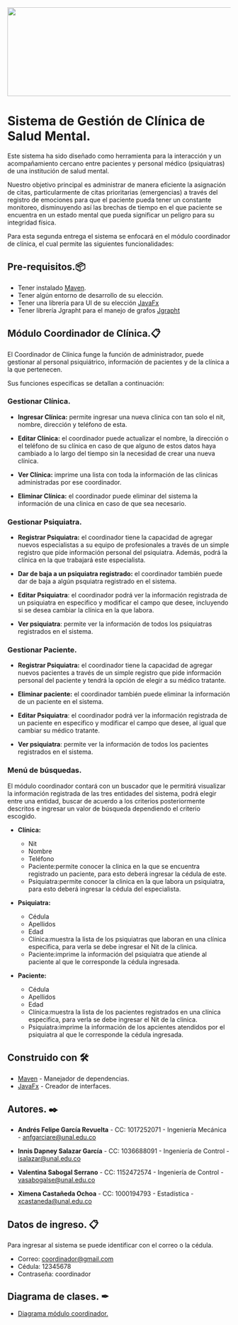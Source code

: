 <img src="https://www.flaticon.es/svg/static/icons/svg/2913/2913008.svg" width="1500" height="200" />

# Sistema de Gestión de Clínica de Salud Mental.

Este sistema ha sido diseñado como herramienta para la interacción y un acompañamiento cercano entre pacientes y personal médico (psiquiatras) de una institución de salud mental.

Nuestro objetivo principal es administrar de manera eficiente la asignación de citas, particularmente de citas prioritarias (emergencias) a través del registro de emociones para que el paciente pueda tener un constante monitoreo, disminuyendo así las brechas de tiempo en el que paciente se encuentra en un estado mental que pueda significar un peligro para su integridad física.

Para esta segunda entrega el sistema se enfocará en el módulo coordinador de clínica, el cual permite las siguientes funcionalidades:

## Pre-requisitos.📦  
- Tener instalado  [Maven](https://maven.apache.org/ "Maven").
- Tener algún entorno de desarrollo de su elección.
- Tener una librería para UI de su elección [JavaFx](https://openjfx.io/)
- Tener librería Jgrapht para el manejo de grafos [Jgrapht](https://jgrapht.org/)



## Módulo Coordinador de Clínica.📋

El Coordinador de Clínica funge la función de administrador, puede gestionar al personal psiquiátrico, información de pacientes y de la clínica a la que pertenecen.

Sus funciones especificas se detallan a continuación:

### Gestionar Clínica.
- **Ingresar Clínica:** permite ingresar una nueva clinica con tan solo el nit, nombre, dirección y teléfono de esta.

- **Editar Clínica:** el coordinador puede actualizar el nombre, la dirección o el teléfono de su clínica en caso de que alguno de estos datos haya cambiado a lo largo del tiempo sin la necesidad de crear una nueva clínica.

- **Ver Clínica:** imprime una lista con toda la información de las clinicas administradas por ese coordinador.

- **Eliminar Clínica:** el coordinador puede eliminar del sistema la información de una clinica en caso de que sea necesario.

### Gestionar Psiquiatra.
- **Registrar Psiquiatra:** el coordinador tiene la capacidad de agregar nuevos especialistas a su equipo de profesionales a través de un simple registro que pide información personal del psiquiatra. Además, podrá la clínica en la que trabajará este especialista.

- **Dar de baja a un psiquiatra registrado:** el coordinador también puede dar de baja a algún psquiatra registrado en el sistema.

- **Editar Psiquiatra**: el coordinador podrá ver la información registrada de un psiquiatra en especifico y modificar el campo que desee, incluyendo si se desea cambiar la clínica en la que labora. 

- **Ver psiquiatra**: permite ver la información de todos los psiquiatras registrados en el sistema.

### Gestionar Paciente.

- **Registrar Psiquiatra:** el coordinador tiene la capacidad de agregar nuevos pacientes a través de un simple registro que pide información personal del paciente y tendrá la opción de elegir a su médico tratante.

- **Eliminar paciente:** el coordinador también puede eliminar la información de un paciente en el sistema.

- **Editar Psiquiatra**: el coordinador podrá ver la información registrada de un paciente en especifico y modificar el campo que desee, al igual que cambiar su médico tratante. 

- **Ver psiquiatra**: permite ver la información de todos los pacientes registrados en el sistema.

### Menú de búsquedas.
El módulo coordinador contará con un buscador que le permitirá visualizar la información registrada de las tres entidades del sistema, podrá elegir entre una entidad, buscar de acuerdo a los criterios posteriormente descritos e ingresar un valor de búsqueda dependiendo el criterio escogido.

- **Clínica:** 
  - Nit
  - Nombre
  - Teléfono
  - Paciente:permite conocer la clinica en la que se encuentra registrado un paciente, para esto deberá ingresar la cédula de este.
  - Psiquiatra:permite conocer la clinica en la que labora un psiquiatra, para esto deberá ingresar la cédula del especialista.

- **Psiquiatra:** 
  - Cédula
  - Apellidos
  - Edad
  - Clínica:muestra la lista de los psiquiatras que laboran en una clínica especifica, para verla se debe ingresar el Nit de la clinica.
  - Paciente:imprime la información del psiquiatra que atiende al paciente al que le corresponde la cédula ingresada.

- **Paciente:** 
  - Cédula
  - Apellidos
  - Edad
  - Clínica:muestra la lista de los pacientes registrados en una clínica especifica, para verla se debe ingresar el Nit de la clinica.
  - Psiquiatra:imprime la información de los apcientes atendidos por el psiquiatra al que le corresponde la cédula ingresada.



## Construido con 🛠️
- [Maven](https://maven.apache.org/ "Maven") - Manejador de dependencias.
- [JavaFx](https://jgrapht.org/) - Creador de interfaces.

## Autores. ✒️
- **Andrés Felipe García Revuelta** - CC: 1017252071 - Ingeniería Mecánica - anfgarciare@unal.edu.co

- **Innis Dapney Salazar García** - CC: 1036688091 - Ingeniería de Control - isalazar@unal.edu.co

- **Valentina Sabogal Serrano** - CC: 1152472574 - Ingeniería de Control - vasabogalse@unal.edu.co

- **Ximena Castañeda Ochoa** - CC: 1000194793 - Estadística - xcastaneda@unal.edu.co

## Datos de ingreso. 📋 
Para ingresar al sistema se puede identificar con el correo o la cédula.
 - Correo: coordinador@gmail.com
 - Cédula: 12345678
 - Contraseña: coordinador
    
## Diagrama de clases. ✒
- [Diagrama módulo coordinador.](https://viewer.diagrams.net/?highlight=0000ff&edit=_blank&layers=1&nav=1&page-id=FrsxtxkQGmtcyb0vWY6F&title=DIAGRAMA%20UML%20ESTRUCTURAS%20DE%20DATOS#R%3Cmxfile%20pages%3D%223%22%3E%3Cdiagram%20name%3D%22version3%22%20id%3D%22ZB-Ee254Y14HGx-Qvopn%22%3E7V1pc9q8Fv41mWnvTDqWF5aPQLqkTfumSdqbvl86ri1At8aixmTpr78yXvByAIVYFjHql2LFyFjPo6Ojs%2BnEGM0e3gf2fPqZutg70TX34cQ4O9F109R67L%2Bo5TFu0ZGlxS2TgLhxG1o3XJO%2FOGlMb1sSFy8KN4aUeiGZFxsd6vvYCQttdhDQ%2B%2BJtY%2BoVnzq3J7jScO3YXrX1v8QNp0kr0rT1Hz5gMpmmj%2B6mf5nZ6d1Jw2Jqu%2FQ%2B12S8PTFGAaVh%2FGn2MMJeNHzpwPz45%2BOX3%2FPlvzf0e%2Fj9I3Fvv573T%2BPO3j3lK9k7BNgP6%2B1aj7u%2Bs71lMmDJu4aP6Qhi3x1EQLArn%2FqscTgNZx67QuwjfiDhLfusvbGSqx%2FRVfL57CF%2F8Zhe%2BGHwmPtSdPkj7S%2B6WH9tdZV%2Bj3MUktFa0GXg4G33pUwO7WCCt%2Faod%2BI7sVsgWzLO7zGdYfZD2Q33a4qlvU9z5ErbAuzZIbkrUtROmD7JusuecEkJe2VdS6blKTLMpKdkWlrpddpJ%2FPbJ9%2FKkqHTVNXZ0FQ9PpSv2Iffq66YV657AQON4Gdg3OAnY0Q6Mf7reL5BG7%2Bj78g%2F1i%2FzTjV6j%2FOs8l397cmkf3tYtAdPVfScBDXRgBOx2i6w57XT3l4B6qa%2Bu1awI7FUomCK45mCIH8Ii8RZhQH%2FjEfVosCbmmHheqcn2yMRnlw4jDWbtwzschIRpSIPkDzPiutFjhvdTEuLrub0izT1TCFlbQJe%2Bi929CBg9CD9s5cvGZei0mwq9HKUQQCld28yeAlBPRSV9WB6WN2%2F%2Bc3zI6FYJGaOKjN4oMqiCTDMy%2B2mDvFuvTOXv4YjV8izMptw%2BiqVe6ktrVqymvH36BOafmAFekL%2F2r1VXEUPm0cusXs8anlhnUV%2FLkC7ibTFqVoKibnWeGk3OU72718L2Ikffqoy%2BbsiVkvp%2BasWLHH2zax3a6PePZ%2FR1s6yMSx58o6q6aS2W%2FNn4yxL0pnk8ZC8vs2ZPsjZsVtWcNpO9Yq%2B0ZJO%2FakFqLfkrWo4BjH6z7K%2FqmG1mf0XRgQBolv5HpGaWFR1dtiXEBLTMFrO%2FPP4GYCNslPxWVdFsK%2Fl1rWwm7%2BuS2d87IvtC3zq40a8K%2Fsrgc1ph8zbYnEl2h%2BcMvdE0g9t3Fl1c4oCwl49AF%2BFPSwdgtzvtwOIJdE3rl9hldYu9cNt9WV8lpvZ6JQrWZ%2Ff91B0sxib51Z1%2FD9zBnWX%2B%2BfjttLoZfSIvN%2FHrjd7pC%2BbYoTACWXrvTU9b%2F9OLmBq6xUank%2F0Z7ckWZKa2g1zPjbKlunt%2BGlteLL6lGY%2Beg6Gxoy%2FRMRxVNewDWYQ0ILY38ohPHFoBdXFPZp4du2apH14nf9F5FISQRg5YZ0o898J%2BpMsInEVoO7%2FTq%2BGUPfsv69Ze%2B4TtIEzCI%2FVO4Y7r6JuJtFhpHPgyZRPKmi7sRZjc41DPs%2BcLEusl0S0zNrzEH9IwpLO0o4J3OAtdXF2s3NNpNKTg%2FWrZNGymW5Yc0U0NYLrR6%2Bxk9RV2QtufsHHIHqmXLBQIsI2iDqQnlR5newx73w7xMBrJhRDaQn7sIXEj7qa0NQbshuswIP6EfXj17dPrCpMTDTdlrYfH4UbOLua2w7q6WN1zZq5brpKRiJoo%2B%2B7YW%2FFlylRh7K%2F4FNrhRlV4yAZ0FGluTCnWR%2Bwara9XevKcBuGI%2Box6NllxDDM%2B3%2BOI09uomsjZJ6yjmSjYTdLHIvC7CFkmyD6K9N2AeoPfg%2FE%2F94vJeef2g3c3106rwouxYIydqT0KMAOH%2BjELzhgZFfj1gm%2FpzYEP%2F2QdQt9mC4%2BD3Wj9WRREwEg%2FGWiKBPWSoNuTTQIoCHo4DyjjAJkR9r5U0UA4DZBmyuYBtHVlCqDD%2BndXK4ESBw3wALDqN8wDaFM6ZCr%2FnyWx2YgVOGCdKQLUTACrQZUQ%2Fs1Vy3ZEAIZLpBIUNwUK%2B1qx70nXCKGMlOGYBrOlZ39mCoGTzP93hSZdiwY%2Bcv4pgVD7FlGTriFyOFs8UrZNVi09OxiQeb4SyG8iRpydogotjCotDIACnv0Le5d0QcLVLvYsiO8FHGnb0BeHq8Gr8emicK068Nlkd9i%2BP8hZgV4R93It%2B2PB%2FzoWAneU9d%2B26S4OcN6VPVUBawe8C1p7mAgPFeJCEO%2FxIm6KQhy08v6iQaAQF4G4AQRGwIiLWqy7oE2PvYGCWwDc0kV6v2q9K6nmJSw3uB61E%2BV63DTGNbgeecVCJeWRz%2FFYLslhAHkBWUaeZMdjH7QzEvdddZOpXI%2FcHM3kwEG6HuGfDG0rY99jwgXlfhRJAOnuxz64%2F5ytBMAs8ju9%2BxyjP2Dq6uMF019O9I4Xjdzn3D3F1a4zWS%2F4iip1UUW6kzIrmaZsUHXiyu117AnDFdygrmxQ65n9aj%2BZcBLR0UBa9sdUPLR5rwOUehFHH8S5hJTLatXIn03b3Rx7yrolU8Zz6qUiQ01kAJIBm14kwK1FbO3K8eFo6SAO%2By7vZqIGQ%2BfFz2%2B90Zfz3vTiwfzzJ7y4O30flcncrR%2B0oJQe%2BO7JOO%2FM%2FElxPZg8AL1USM8s54vxpwFUsjPFldGD%2BXfEpUQtoObYNqIeDv9KpOl0S3rK%2FvzriMsk2opBjn85hbhCRWUFbsQKbBTznDo9zn00Sr047TUDp9anshk4z1plBH6awLb4OXooRmALjD736exXgDdRoZ2Bx8Iwlm7ntcBtmWP7IXFt94ws5tSP5XkEcrpAKmxfgmHWgoKFlV32mbBy22WRqMAhC3TO%2BTQkY4ZLMEom76s4oiQyojjxpxGlgUt8to4FbTal7G9Z24MNSPosBz11Hon0%2BtwqvajSIc%2BBdq7bjTLBbDBLDLZz7Fdts11V6XWjWAiv02A5JBgVoNq4QqVTFZvNHhWgV7NpsrhLZZGRYZHpVyql83qtOttostkkgwwOk8yBlARBQNX2lU0mFyysDDJPkmKZBKjfIiNK80fAyQmZSWah0j8FYi%2Ffgw6cHBBVBJmz7xKXKvRFos%2FtQxeGPnB0QZQfNrOJp5AXiHwWxSQRejgOjymEgb3Avq3wF4m%2FLtvAg9Lzsor4uyTAzjoKX8EvBn5Ldu0fZIBuOOzabnudMtJhB7aCTcMOeuZWKThfGDxx9S8190Vu9zT5Wh9Y8CnEDEvqK%2FSFop8uu9LQ74Lgx5v9UWQOdEL6doaDCfYd0m4tUCDMlmz9rlu1ROfmuAK6LqB7vJqcsIQYA7TgTMsVyduMr2ypbvCmRQlc00FL%2FoYijgr%2FmvE3ZIt7ZIA2fIeECfKj6BMbVVWyTwwDOrzrgDAvjgnZckswH3tg3j7IcofwC5vbJmiqDfCERGMRpM7aV20OvxMHsCm9EDcyNxjjojJ9GbrpB4XyXihLL7ONgHOrI5Q9MiO%2BwrkunKVX00bAEdlxhQIFcT0QSy%2BajYBzoPMr8tsZjY9PUEg%2FMzyGU%2Feqo9riTef835tl%2F%2BeZ353fOlfuDbr9CJ%2BWZC8YJExiZ5vrHMxtAzcfmmoKRJp3By2sriYCjhaPj8WZBPbMDqINtJrOzwMZiM%2BGQdafD7Lx0%2F13TL88Lq9vpsubZfCp7%2F08fW7NBt6xSXrdVUchG8ODKZDQ3Rgu%2FfQKCZW%2BKrVO6yuRAKK9X%2BbKizywuzrWWnW%2F02wuhFaVp%2BsVs4KDOiBVSjZEF3Fuiy1tC1E2Z0PoaaRTuUrPIWZDaKAnjbiXG7woKh9iN0czKfByKlQgBGr9Kh9CPPbSK1cgBNraVT5EE%2BhLr22BwKKCKh9COPLyD0NFYD0%2FlQ%2FREP7yvTNAnQOG%2FwI%2FqNApocjL99cAtRRUJkxT8Mv35SAwUlZlwgjd40k%2F4hQh0IUHZsKos2hEUID7NFRxFAA9PsU8GDX7RVh45Gt7Twia%2F1BuVYdfiyQH7xGqAmtigPa%2FpL5dEk6dXERjq0hQOwkOIKFCBw2B80JhpHVtL03F1osjQ5PZFeTc%2BDv88vb%2B0g4737W%2FX8bB%2B%2FEpSIVZuVh1ofy%2BIoRAQnAnW4iTDpChuATz0Sdb7IFsn1MzRMLSKXXQGpTE4q8j%2Fpx11WM2%2B3M1kM%2FwqFoIt20SQBwDTG7LQA2JVGDU0I5kG0UB4RTgrpFQgxAAKQAJ9%2BRUOYW%2FePx5zQPCYoGB2mhZnfMSjCpuTU4VX43bY9jdwpJ2BK7Bpdx8EuZMmO2MVeNknMFPuUMJQoPrsyVlevKWKOWYFIG%2F9EA0uFCbcko3gL30MDSe%2BmzKL1U77vKD0AwwFGGroVFZGUWxQXpIGlzSp1zSKZecoLggigvSg9Tg8l45C0RBJxxV25WjUggxpIevgdX%2FlCPiuds%2FXiu0MD8EWM0rcUMkc1oZIAWBz7v5N4XVcqtu%2FiF0K5AqY2QDxkjd1Pc3Ru53pthLMkbCeRQOdpde%2FqhYZcDgZqjBTdGDOVEM3MeqALrGGCD%2FXDE4iiJKpNwoBI7aRfF0jLlPD6thll%2BeDtBoPn939v7x0%2Bf%2Fnv8a3TszuDbWOmFSCftGpjoCCr00LO0hO5Xagj4XV53XGi0qCiKFsZQRu5yxlXsVC1U4CF5tNfcBmfd4d0PUQq2DfuY41imHr4J3L3i5D%2FyqYQ6D58RX1%2BgcqO9oMGO7srilgqo6n7yJyCbTLBoToOPC6zQlGBzPQ93GTQn%2Btw%2B386twvJh2z78Of44f%2FDMKK5hxCMznsk%2B0pcpllXhbp%2FlBxjeBvxjULVymjbW7xJIoPJuMVwJ%2FMXyuZICd5TEeL1YPqE0GIoECGEyFcIm9uAnYWB7BYaGikG001AiEFpS%2Fju2HxLXdKxySwHbt9oaaCQO2yagh8CdDpvfjNcbUhCpv%2FA%2BqwcYGTldweQ0i9f4VcYvKcCqK2YM0QKGKmjety9HfTiJmGigCZYukPy5zQE0s6nLKBnPLzu6ZXpnqlmp1MKDa%2Bx9CVpPFm%2F1sbst827z3t6zi87IjAw8xjMAClU%2FijrIjLVuc11SvT8k6aPPAht8MKqir8mxrBoxsD%2FuuHbQOf3HINmkoAE9UgsvqBIRJ%2FKzk4pBSD9t%2B62CVPa2lZzZlivS2qkottSXIBr9Rm8PdgHqD34PxP%2FeLyXnn9oN3N9eAqa%2FOJ28Gem6rRB3h7PTj%2BO9fMxzN398ZwaC%2F%2FHF3C7hy2MiwYViv5Qp6MdBbvDJfWEUlS8UHCUGWt1Bm%2BdS1GpGFs9ICnByXaE9W6vmr18dlLqoN4b78bRhYJ5e9QoSvCvrac3edCkB5uHaqC3Ls%2F3Gwl0zekqlFQb0X1Kb0LVcH3HEnmYQFoAsugpylJap%2Fr%2BDfC%2F4u755LFwR%2FD57o0RL9doaDycoLlC7UlyszDOMFa1Jr9n6IH8CaDToLZ9hf2P%2FDOdBfFzdemdsvah7pJwOtdbDL3owZTS78YGVLUBow8c6G5ehW%2FTHxvBH1ovSk9KhvgdBLVwR6oFhIt2glz0q65Cvgnw08twogyvYG6n8Kd8G4mxqvrK8Bd%2FzO%2F%2Blq4RX5%2FQVdve99HXw9t0FZX0KUcWAQBCsAkgHJWeB4xya%2BD7sTvHVccuNgAcOQtgVsAxqSu3xfW%2BMcLmkcB5BFVfTSvW1anqFXzpRY0GXg4OSL60GG%2BkLlvsrVZJmyPMFhpa%2FdYRDsMqA0zN8e2PPpZ%2Bri6I7%2FAw%3D%3D%3C%2Fdiagram%3E%3Cdiagram%20name%3D%22Copy%20of%20version3%22%20id%3D%22c6Fw8WwCgGwhjSb6yBUS%22%3E7V1dc6M4Fv01rspsVVJIgMGPsdPpqZnObKZ7tmZnX7Zoo8SqweDF5Kt%2F%2FUrmw4CuE9lByMFKP4yRsRh0jqSrc6%2BuRvZs%2Bfw5DVaLmyQk0Qhb4fPIvhph7Dq%2Bz%2F7DS17yEuy4Vl5yn9IwL0Pbgm%2F0BykKy9seaEjWjRuzJIkyumoWzpM4JvOsURakafLUvO0uiZpPXQX3RCj4Ng8isfRPGmaLohRZ1vaLnwm9X5SP9spvlkF5d1GwXgRh8lQrsj%2BN7FmaJFn%2Bafk8IxFvvrJh%2FOyHF90%2FWne%2FfF68XFq%2FPj398vt5Xtn1Pj%2Bp3iElcdZt1Tiv%2BjGIHooGK941eylbkMThJQeCXcVJzAqni2wZsSvEPpJnmv2bfbYu3OLqL35VfL56rl%2B8lBdxlr7UfsQv%2Fyrr4xfbn22uyt9JtkLRWuvkIZ2T1%2B7DXsHHIL0nr9XoFjeSsMG1opk%2Fk2RJ2P8nu%2BFpy7Cymyxq3CrLUhIFGX1sMjQoiH5fVVc94Tah7I2xVfTKc2Q7RU0vZT%2B1mpXkL1%2F8rs4JoSrPfqOqvHWEqtiH2qtvizak24OA9ukS0PYl%2BYedI%2BMfxpMGafAYH8o%2FNGnyD5et0hP%2FnPfy70AuHcLbjvnnY0n%2BIQsdGQE9r8ma87F3%2BAiIW3V5br9DoCtQsERwy8GMPGdN4q2zNPmbzJIoSbfEvKNR1CoKInofs8s5Iw1h5dNHkmaUGUiXxRdLGob8MdOnBc3It1WwIc0TswdZWZo8xCEJDyIgfxB5fpUvO6ehc29cFNQohQBKYWs3expA7YvKWETl4uIfpwcMdlvA2CIwuE9gPE0j9n5t%2FOagWo6%2BxzOmtrtg1d8OsSpxqy6r3zHVP7T3yvfKlKzpj%2BD7pirOjxV%2Fl83budORe8XresiSdb4iRv2OnsgTO6ndZyedHDSnfcjGd4XGx7beEbLst6fQ%2Bo7nHlvro9Npfey07XDdjS8KWtaAB%2F6q%2FXWN80jUbwZL9vYs6%2FiaLWEkihdDJrsgVbq6yX%2FYyv1DNr5g5dhA6%2FfLfnGFPmT2C4YOBEC%2F9BdX4oOlf9vQwbpVEHRaK9x2%2B9uAPNgv%2BU9nhYuttkI%2BwZrZX1Z8Aq2PJm679Se6W19c4QqNLynB1gXYmh77htMMXViWLe024xe3JKXs5TnoKsRcZBXGyLGoudhC%2FoU32f55TQ75%2FrhZp7S2iy3LatfVr7Zbsu3dMQMCjS7weKKYSsdCEORi%2F8K3tn%2B4CaqNXdY64%2BprdCBdkOM4Qs390uW9ISYfFuBmkMbWjX8IiPYbdakGUZQ6fqbrLElpEM0iGtN5IoC6fqLLKMjdr0mcfSu%2BwTKGQJZwJ%2Bt8QaPwS%2FCSPHBw1lkw%2F7u8mi7Ys3%2BwaoOt3zdIsyIAEo8bd3zjvyyGi41lQW5LNqGq6Euwzop75kkUBas1ze0PfsuSNS%2BNp0mWJcuyooYHuApO3FxsXNBlvKPolB4xW3nzN2p6pln59fVs9mmsdiXbFo0dZyIYNI4F9A27PWsB%2FeArmWdBfM9arnokbmkXCFBN0RiyoFqPCyLGljjIyJS3%2FVoJ0UVNaYSnNORsL4luX7IbvmUpje%2FZh7N%2F%2FfqTwP3C9i15HpG7bCfL16tgzqr6srnnytmWfC1aghcl7Ld30YZhC2Ykk3jDwCzIdhrJU9agM27TMXMZz9g12l5vLOhVkmazJGbUDOiGY4T1gCfCe8Fr5C5G5j2m3mrweJukL03g3yJkmyDdmdiiuMVocEfmi2CWEoZOEuc0uGJsNOh3i76LdaMPxbhMAzZXzUnIp6x1YwyY4dGlZUjQLQk8XzcJRIWPkWCVJowDdEnZ%2ByaGBsppgCxHNw9EpZHxICVzVn%2B4mQnMcNADDwDBv18e2KLmyceDNf3fAw1YizU44F4ZAnRMAFe3TWhDsuuU48JNguaqwGDfKfZlsK4%2B7CHNc3qXpMuHKLhhBsG86P%2FXjSJs8YbnfkEzIHS%2BRrR0W4i2hLIZ0bacKYpDbzCgcooVkP%2FBGXF1jgRa2CItbIACUfCdRLfJmmabVexVmt8L%2BNheQ18drrasxYdV4QptSpvO2bo%2FrclAZzS83Y79%2BcD%2FUz4IPCas%2FqF1d3WAy87spQXWPeCg6MeG8MwgrgRxXxZxRxXioL73PUlTg7gKxG0gYgVGXNlkDWp67A0M3Arg1j%2Bki%2BpdyzRvYbnDW2mNjLeSeyULb6UkYzrwSsoOGMIuSTmfZDuFhw1sJqh28Wn2SdqgAknDa3H5abyS0hytRoiP45V0QAly45UsuGAckyoJoN0x6YAS5HIzACy5R%2Br6Jkf%2FkhmyL1%2BYZTPC44i33E3tnuY8OL7fmgKGKl1RRbv70oEUSyNOvRNWaXekrwpWSHPMtaltvz47bEQYcTLayKq%2BLAeHIa%2BBgMww6tiDJCeQdhKu7ugDSpvsDWrkaRuWzBKv2ZaGCx1xAdg%2B2PMMAaqeuQZWo8PJskEd9J7sQkKV%2FOlA8mcLvqGm3UPl1sE3dxWVyB7NlgLcSrvntLeYye8oEDZ09px0z3l3GrGPm3jUkU08WlH1eBjYos3Ya1kqhzNw3PO%2BJEdUiGsmsUBGow9r1odLFbSkiy%2B5wkYefpPnH1wgdnYIxHU%2BG3l4v8Hc%2BXjysAvKw3Gy%2FJ6SXVQYZrCyMoy1K8AuqADPgzijYRBe0fUqifORnoNcTp0G248g2ZbkMpJtl7BKS7ZI1WrbBTXbOMnoHcMlnRWd9yyPQuESyzz%2FNEuSNKQxm8fSIQsth8tuB7ABae%2FloAQbUW7x12bptUiHOgeGOW%2F3ygRH984y15w8wNMFN%2FPqjXXntnJFbdSgMh6Lw2a%2FqIh6YRWqaaSa3VJN%2F%2BlFJkI%2BdllPl9s%2BREZOqUG2hFJzJOlFXHBTeSPs2Mg0%2B4xt1bjQvUyjbDkAqnW5TLM220jVIa%2Fd4z4GBbpgxX5Kw8RgrxB7aZe7MuxB4Y4sAxoZ3NXhjsrEivqAh1Q9ZunFrLXWJA4M%2BgrRx7rVnjGo%2FYU0JfNtrL4BXwn4rm6BZwxKfSQMwuG6Z3SDDiz%2BegYdDKvcbNL5jYGTZw4z%2FV7hAs%2FSbuuBu8szwpBMYoO9SuzLRD36sAf3meer%2BxkXBedZ8mlJ0nsSz%2BmwjT91KLvazTpQxyt7uMG5I5x9WQtO1X6ZMajVLdqpz4eMruYR3ZbdM6Wsr3ugarcj8aNBv1v0bd0jvQcH3NGswH3GP7E2NUn%2BlOA%2Flp0BVHlryuhxE5TXKa7S0fvK%2BvXujdSlM%2FZsyEF3u08kUQa6oz2Xt7dDkOOJ%2FirUyw9DRl8dxtrzdHtwMseILmlsUO4IZe3JuD1QYmNvYADuBGDtGbc9UGEJ1gwS1ourxVcN5qGBW49ddJQh7cqm0VaWqtEDNZZVmtynwTJI%2BQLLdOZ3QSy7iC7F884h9iEJpQVfh2dAvrkDv2zDo9lX7%2B0Mmt1%2FY71ntw%2BL9L1mXYp31vuiZCITQf8hT4cWgMOWaAD3Gilfztz1SPmtVtmGwRzSeZyHdApR9B6SXFi5rzFrdxQ9LqNl2glhjjCK3ge1Gxre7tDkTRz9mxStRo2Pk%2B7AB8UcE0evHHntSRB8UOIxcfQ9YK89SYIPCj8mjl4x7vrP4fTBwCoTR98L%2BtpVfR%2BUA9fk2QTfqMRdu87vg%2BKg2T%2FRB%2FjafQATMPLK7J9QuarTfqrmBAy4AvdPmDNOFBBA%2BvhNZQQQBUxh94Tp%2BQr0HN023gSU9eBg65%2FbpeaoZYXUkD2vUx014CN5iwxpeSBuccFb1lCgawroD8OfgKLfqpE4Z5sSyjIx2cqooD0mfwJqgMt2iuNGOndDCHWEkA7SV0YIidMkTj1I%2FwBcJ5IWIVK1%2FW4Cqn5FvPY2BnC%2BzZPLen4ta%2B4VmYmpU4fW%2B5Xh70hrAao230xA9S%2FfpGHg72gjxwHEkN5lr2pgQBYoDeaHlxlqKB8ZZLUCZUHDaOdJhgZ95ejL2gXq0LdEkbhKl96C0UQ4fpAIR4RkQxzt9qljwwtxrPIWtqLbaFYTwIcZ1yhLOUuedMcSsoisHUeBbLID1dVM49JWwgDtoYtVHJUJaOgffe3Bi8gCRWzj21SNvP7wRWTtL1obxVoZH7QHNCILjGdtp5WqbWkxbFDGBu1hjsgCle6agNGwDmdiuXF7q6GG9iBIZEEieAvmU3duHbIYlPVuKPNuVXoH5N4q%2BrXRMFXBLysGOB04t%2BaX%2F%2Fl%2Be2N%2F%2Fez889F%2B%2BIz%2FfBwvz0Hw2QuUyA8Z13c7rQ5B3JOVFzsYykHEwcjmGfdmGszVYG7L5oJXhjko4y6TsDj71%2BCuBndH0mzrAvcdkzvgogJmbwFu46%2FaeXrl1YT%2F24M40rQpvVLYwW2vlCUtFZRu0QF7pRA4nM1J%2BBDVTys3KrY0RdH%2BdozuAywRgnPnmmj83jig%2FShLhOBUujwPw86B4LT91fujLH1opbqeDvqrtkkXzJjfT3%2Bv4h01UgHyXxkZ8t3IYlnPZAfBdP89X%2Fy4Xl4THPydJb%2F9MqPOU7hbh9r2bbM%2B7Rp1RxL1LtanIOqvaFEniXuRc1Yh5LInUyqDHFy7Fd6Gk8S8n75enWGiDXhwubbVIE8Se%2BX9XTrW0FbnXxQ9x7XwouskXT5EQV4ioL1DhrROUYYURo3r6z1HDWnyVOHxjtMUIm3pg40Py%2F9rSzwPeUciQ2LQZs3DqG%2FaEXUDXZJKj1wTafIdTZg8Bq3TkK3ihp3cVR2m%2BgPfS7mgldcrJfMHc0Tu4cDqj2nHoHkZ0mD9R8ra8wQOvFeH7hHErWM49VIQZzQMwq8ko2kQBsPduqAQXP1B6BjS942o%2B25kZQPKkTK5HoPbTVJu%2BJ%2FRsGkkl8Mye5QFGFm8eNc8zb8b8WfZiAPzyqg%2FZGlBIZNkgxadV1Z972SSuFFlc%2Bi1UQykA5c0bKd3pZM0tE8ak9MLXLf5POQAesGxhC1hcHcNDWfVMe4D3k%2Ffre8a73384BHICWAaqU1K6S0DZkFE4jBIB4e%2FOmT1iwo2KASuUsrmgipN%2FDRJIhLEgwNWrmO%2FX7zenxj6RQkbVBCb2WIHqkboHu%2BPQLMo89PV0G9vrDbgqwFfWtNQ5vW0RT2StQ1riO1cb8BXA74rO%2B6rAx9SK42g9W5kZU8AQMpkCBsORd5ErPEj4oP7jfl%2B9pMRmg5CeKJ9mWaDkiWPRGX4rgcdm6QOV1wOgBpxhU9uDOI5iYrO25JiDNQHQe3oX3a9krC9CXTDuVBTYviZXgb%2Bg%2BD3ZNddWBX8DrjqZogys%2FTkOnrdB7BntOkB4Oufvsst9y3wC7OspbaW3dwg%2F17kbekJfv9FF7tMkySre2PSYLW4SULC7%2Fg%2F%3C%2Fdiagram%3E%3Cdiagram%20name%3D%22Diagrama%20final%22%20id%3D%22FrsxtxkQGmtcyb0vWY6F%22%3E7V1bc5s4FP41nml3Jh0ExtiPNU67M5vdyTTd2eRRAcXWFJAr5Njur1%2FJ3AzIjuxYJo2VPgQdhCj6Ph2dG6Tn%2BPHqK4Xz2d8kRFHPtsJVz5n0bLvft4b8l5CsM4kNXCuTTCkOMxmoBHf4F8qFRbcFDlFa68gIiRie14UBSRIUsJoMUkqW9W5PJKrfdQ6nqCW4C2DUlv6HQzbLpcCyqhN%2FIjydFbf2ijMxLHrngnQGQ7LcEjnXPcenhLDsKF75KBLTV0zM%2FXKdht9%2F3vxwpiv%2FbvwwCL%2FdX2WDfTnkkvIZKErYaYfuZ0M%2Fw2iRT1j%2BrGxdzCBKws8CCN5KSMKF4xmLI94C%2FBCtMLvnx9YnN289iFZ%2BPFltN9Z5Q%2FFp8qdOyYIGaE%2B%2FYd4RhTUm5JPwFZEYMbrmHZYV%2FgWJZ1vIFzKKIsjwc50%2FMKfhtByuvMMtwfw5bCtfM1fA8%2FKR8jVzNSgExSjZM%2BUXbkPWHstpjOUNG2MxSKeItcbiB1sPX4k2pDiAIG6LIKDFEIZWrE6LlFHyA%2FkkIrSizROOooYIRnia8GbAqYC4fPyMKMN89X7OT8Q4DMVtxssZZuhuDjdUWHJlxWWULJIQhUfRStwIrfbypQLB3gXCFqWAhFK2tZs9NaAORWXQRuXTpz8MMAOnDYx9TmCGxwKjPuEUpfgXfNwMJaZ3Lpb%2B5jnccc%2BdiLEWjKTZTgzOO%2F92e%2Fqdc04%2FGB2lrn7HybetfmPyR6OOyV8MfCHsHw3clwE4K%2F0Lsh9vziX8v3FfGG2i8VAZd6JZWXSb1nEm3Vux1GzLbS6hAtLDLbWR3WRDcyzdlprXAv8WBlisqBYJ0iWOI5ht%2FiRhd%2FkZS2UpMiK2%2BGCGo%2FAGrslCgJIyGPwoWuMZofgXHxZWVgekLPcN7UGtx524Mr%2F1Zm2j24JFoBTdwJTlfQISRXCe4kwDiC4xn1acjAljJC4Gqtkfpd9mlQZQ4QqChvXTs50vX3z%2FeqBXcTSMetBWG31Lwvu%2BY7%2FI8W%2FciYbJlM9OeUPQuJ0js14HMj01qN8ORpwRCWRoLOY31ULitgHVs8c4LJnsfOZn7xjFyZQffPj3r4%2B7tpeCyBF6YjtpnHLDlQ91s%2Bkz6VeSb%2Fk0CBHh1z5FGwrN%2BD6Ekg3FGGQ796Exn01fqE2%2BI9k%2Bb4Oqvdmk5oQynyScjRBv6IU4xZdI0Hwfe3NVfYDKLbXCy%2Fxc11F%2FiY12X9Mu5raNOM6BhMSPVESStglgkD8l8q6iHmrqhdO5tW0DkiMP5%2FxSHBKDvUbsPdVVrw17me06RjHEkcFdH%2B7AsrsG3pEBH2KKggCTxICvEXx72DX4sgTEGIUwzHAvfCUD%2BulAd%2Ftdg95OKnDQn1Awg%2F9wcGJh6ROz7jVSQOIBnpkC7QwGpwBDHEmSGOx1undW55ZeO1BV%2Bne%2BCAoFjFzHiE5REmD4rrmgD%2BUiVNQdytJITrHCDc4nwtlVteCGmnD2bAnODfgi3Ew0tMOwL2BbJoByML8LrCdXoAW40wbckYAbwUcU3ZIUs42PMaFZX0k%2BqRtch4paGuhav57ULQsogrQIxn74mC3aZ8JHem9LVlopoQ1vp3M33NvhiWF2IYDrw7ZzL9uTOlwo4q5WYtB9Jbqdu9Oe1JfiT2CAfRWwnTvJniwR1oBPsZyjquB42D53knKOrK5hT7%2B3V6G7IwF%2FTH2uUxvpqlnqq7noo%2BDoBRS8Aa9ZYQO6LngbtnNWtyn%2BucCQa6oWDDuKbmwVPN5b0U3duu5x%2B3fz03sL5ThXA%2BWCnKbiUCvIsQuToTQh3m5BzlDm3ouCnIrnpiTnsG1zqM7RQ0tydFkiQ2kwwJTkaEfe7TosMJSGBUxJzhmw97oOGwzlYQNTkqMXd2B1HVEYSjN0KVqZzKxO3CUvr50Zd2nOzpRinQN8t3MbT1p2bUqxdIJeeFedgT5qx492lWJNoORFIkOA1zl2Vtc23khadl0vxDIr%2F%2FTAO13beCNZ1qgB8qXXbRwTqVG04YCuepyR1HbP8%2Fhl0M6kBI9CV9kl1%2FVu3EhqoWdVOZcB7mvqcg5HXL0uR9t6lprlj4TSi4FcH7qqHrezJ8%2Fzug%2BWWFIDXBRvGGxfh%2B2%2BnVgDjm072ufmEwehBZnJA7%2FRPHCrvgCoumfOPvX%2FPhLB5YuijRwgZltO4vvM%2FqpSzjrCXVC0LnR5gcDak9ktFJgJ%2B%2BpjQOcJ3jLbZIL%2B50e%2F8xQvsKQ5XhP%2F041890leYCmUF196BPAYZFWdSm0hQACkTmUWA8w3deNUHgduX1Fj93VFAAGQZmz4I1wCsqrfL9bIgJGixeZoU9xA6on5Igh8sRwod%2FBD3kE4wmFTfZdPI%2FpSjy0mIX7i%2BBkGaDbc7IGi4aaRAW2PzSeEhjjhM0AnyAQeXw48NsKLk5H4pzO8aPebHxvmelzVUmy%2BVfYOw4tA6ogGKFxEcIvdJhyhTNFSTfw%2Bn34FQPouc7AdiCy0m5had2I4cGIOdP4RWADkFSzitYOdiuCyEw%2BHo6z8uVd9K11eycLNAwpTlBidf6b1XlYgdEgFE4jUgqytGmI%2BvCqCN6s%2FfJfZgNUfEHSu%2Fwc%3D%3C%2Fdiagram%3E%3C%2Fmxfile%3E)

